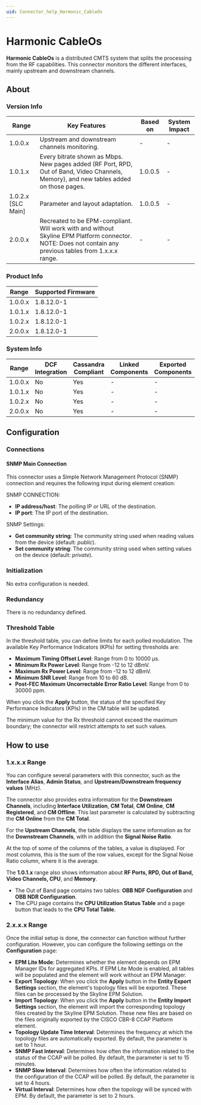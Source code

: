 ```yaml
---
uid: Connector_help_Harmonic_CableOs
---
```


# Harmonic CableOs

**Harmonic CableOs** is a distributed CMTS system that splits the processing from the RF capabilities. This connector monitors the different interfaces, mainly upstream and downstream channels.

## About

### Version Info

| Range | Key Features | Based on | System Impact |
|--|--|--|--|
| 1.0.0.x | Upstream and downstream channels monitoring. | - | - |
| 1.0.1.x | Every bitrate shown as Mbps. New pages added (RF Port, RPD, Out of Band, Video Channels, Memory), and new tables added on those pages. | 1.0.0.5 | - |
| 1.0.2.x [SLC Main] | Parameter and layout adaptation. | 1.0.0.5 | - |
| 2.0.0.x | Recreated to be EPM-compliant. Will work with and without Skyline EPM Platform connector. NOTE: Does not contain any previous tables from 1.x.x.x range. | - | - |

### Product Info

| Range     | Supported Firmware     |
|-----------|------------------------|
| 1.0.0.x   | 1.8.12.0-1             |
| 1.0.1.x   | 1.8.12.0-1             |
| 1.0.2.x   | 1.8.12.0-1             |
| 2.0.0.x   | 1.8.12.0-1             |

### System Info

| Range     | DCF Integration     | Cassandra Compliant     | Linked Components     | Exported Components     |
|-----------|---------------------|-------------------------|-----------------------|-------------------------|
| 1.0.0.x   | No                  | Yes                     | -                     | -                       |
| 1.0.1.x   | No                  | Yes                     | -                     | -                       |
| 1.0.2.x   | No                  | Yes                     | -                     | -                       |
| 2.0.0.x   | No                  | Yes                     | -                     | -                       |

## Configuration

### Connections

#### SNMP Main Connection

This connector uses a Simple Network Management Protocol (SNMP) connection and requires the following input during element creation:

SNMP CONNECTION:

- **IP address/host**: The polling IP or URL of the destination.
- **IP port**: The IP port of the destination.

SNMP Settings:

- **Get community string**: The community string used when reading values from the device (default: *public*).
- **Set community string**: The community string used when setting values on the device (default: *private*).

### Initialization

No extra configuration is needed.

### Redundancy

There is no redundancy defined.

### Threshold Table

In the threshold table, you can define limits for each polled modulation. The available Key Performance Indicators (KPIs) for setting thresholds are:

- **Maximum Timing Offset Level**: Range from 0 to 10000 µs.
- **Minimum Rx Power Level**: Range from -12 to 12 dBmV.
- **Maximum Rx Power Level**: Range from -12 to 12 dBmV.
- **Minimum SNR Level**: Range from 10 to 60 dB.
- **Post-FEC Maximum Uncorrectable Error Ratio Level**: Range from 0 to 30000 ppm.

When you click the **Apply** button, the status of the specified Key Performance Indicators (KPIs) in the CM table will be updated.

The minimum value for the Rx threshold cannot exceed the maximum boundary; the connector will restrict attempts to set such values.

## How to use

### 1.x.x.x Range

You can configure several parameters with this connector, such as the **Interface Alias**, **Admin Status**, and **Upstream/Downstream frequency values** (MHz).

The connector also provides extra information for the **Downstream Channels**, including **Interface Utilization**, **CM Total**, **CM Online**, **CM Registered**, and **CM Offline**. This last parameter is calculated by subtracting the **CM Online** from the **CM Total**.

For the **Upstream Channels**, the table displays the same information as for the **Downstream Channels**, with in addition the **Signal Noise Ratio**.

At the top of some of the columns of the tables, a value is displayed. For most columns, this is the sum of the row values, except for the Signal Noise Ratio column, where it is the average.

The **1.0.1.x** range also shows information about **RF Ports, RPD, Out of Band, Video Channels, CPU**, and **Memory**.

- The Out of Band page contains two tables: **OBB NDF Configuration** and **OBB NDR Configuration**.
- The CPU page contains the **CPU Utilization Status Table** and a page button that leads to the **CPU Total Table**.

### 2.x.x.x Range

Once the initial setup is done, the connector can function without further configuration. However, you can configure the following settings on the **Configuration** page:

- **EPM Lite Mode**: Determines whether the element depends on EPM Manager IDs for aggregated KPIs. If EPM Lite Mode is enabled, all tables will be populated and the element will work without an EPM Manager.
- **Export Topology**: When you click the **Apply** button in the **Entity Export Settings** section, the element's topology files will be exported. These files can be processed by the Skyline EPM Solution.
- **Import Topology**: When you click the **Apply** button in the **Entity Import Settings** section, the element will import the corresponding topology files created by the Skyline EPM Solution. These new files are based on the files originally exported by the CISCO CBR-8 CCAP Platform element.
- **Topology Update Time Interval**: Determines the frequency at which the topology files are automatically exported. By default, the parameter is set to 1 hour.
- **SNMP Fast Interval**: Determines how often the information related to the status of the CCAP will be polled. By default, the parameter is set to 15 minutes.
- **SNMP Slow Interval**: Determines how often the information related to the configuration of the CCAP will be polled. By default, the parameter is set to 4 hours.
- **Virtual Interval**: Determines how often the topology will be synced with EPM. By default, the parameter is set to 2 hours.
